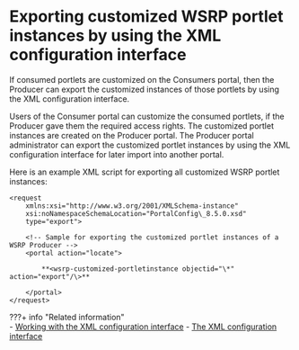 # Exporting customized WSRP portlet instances by using the XML configuration interface

If consumed portlets are customized on the Consumers portal, then the Producer can export the customized instances of those portlets by using the XML configuration interface.

Users of the Consumer portal can customize the consumed portlets, if the Producer gave them the required access rights. The customized portlet instances are created on the Producer portal. The Producer portal administrator can export the customized portlet instances by using the XML configuration interface for later import into another portal.

Here is an example XML script for exporting all customized WSRP portlet instances:

```
<request
    xmlns:xsi="http://www.w3.org/2001/XMLSchema-instance"
    xsi:noNamespaceSchemaLocation="PortalConfig\_8.5.0.xsd"
    type="export">

    <!-- Sample for exporting the customized portlet instances of a WSRP Producer -->
    <portal action="locate">
    
        **<wsrp-customized-portletinstance objectid="\*" action="export"/\>**

    </portal>
</request>

```


???+ info  "Related information"  
    -   [Working with the XML configuration interface](../../../../../../extend_dx/development_tools/portal_admin_tools/xml_config_interface/working_xml_config_interface/index.md)
    -   [The XML configuration interface](../../../../../../extend_dx/development_tools/portal_admin_tools/xml_config_interface/index.md)

